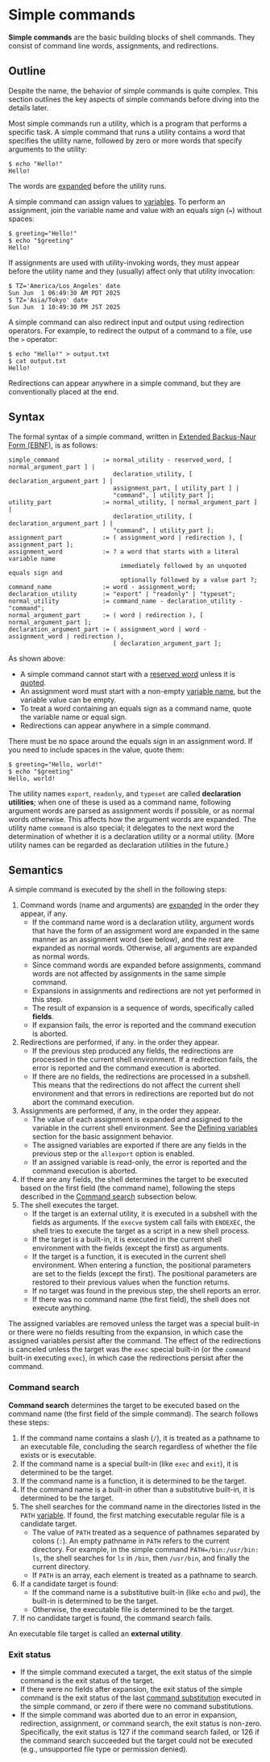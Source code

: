 # Simple commands

**Simple commands** are the basic building blocks of shell commands. They consist of command line words, assignments, and redirections.

## Outline

Despite the name, the behavior of simple commands is quite complex. This section outlines the key aspects of simple commands before diving into the details later.

Most simple commands run a utility, which is a program that performs a specific task. A simple command that runs a utility contains a word that specifies the utility name, followed by zero or more words that specify arguments to the utility:

```shell
$ echo "Hello!"
Hello!
```

The words are [expanded](../words/index.html#word-expansion) before the utility runs.

A simple command can assign values to [variables](../parameters/variables.md). To perform an assignment, join the variable name and value with an equals sign (`=`) without spaces:

```shell
$ greeting="Hello!"
$ echo "$greeting"
Hello!
```

If assignments are used with utility-invoking words, they must appear before the utility name and they (usually) affect only that utility invocation:

```shell,no_run
$ TZ='America/Los_Angeles' date
Sun Jun  1 06:49:30 AM PDT 2025
$ TZ='Asia/Tokyo' date
Sun Jun  1 10:49:30 PM JST 2025
```

A simple command can also redirect input and output using redirection operators. For example, to redirect the output of a command to a file, use the `>` operator:

```shell
$ echo "Hello!" > output.txt
$ cat output.txt
Hello!
```

Redirections can appear anywhere in a simple command, but they are conventionally placed at the end.

## Syntax

The formal syntax of a simple command, written in [Extended Backus-Naur Form (EBNF)](https://en.wikipedia.org/wiki/Extended_Backus%E2%80%93Naur_form), is as follows:

```ebnf
simple_command            := normal_utility - reserved_word, [ normal_argument_part ] |
                             declaration_utility, [ declaration_argument_part ] |
                             assignment_part, [ utility_part ] |
                             "command", [ utility_part ];
utility_part              := normal_utility, [ normal_argument_part ] |
                             declaration_utility, [ declaration_argument_part ] |
                             "command", [ utility_part ];
assignment_part           := ( assignment_word | redirection ), [ assignment_part ];
assignment_word           := ? a word that starts with a literal variable name
                               immediately followed by an unquoted equals sign and
                               optionally followed by a value part ?;
command_name              := word - assignment_word;
declaration_utility       := "export" | "readonly" | "typeset";
normal_utility            := command_name - declaration_utility - "command";
normal_argument_part      := ( word | redirection ), [ normal_argument_part ];
declaration_argument_part := ( assignment_word | word - assignment_word | redirection ),
                             [ declaration_argument_part ];
```

As shown above:

- A simple command cannot start with a [reserved word](../words/keywords.md) unless it is [quoted](../words/quoting.md).
- An assignment word must start with a non-empty [variable name](../parameters/variables.md#variable-names), but the variable value can be empty.
- To treat a word containing an equals sign as a command name, quote the variable name or equal sign.
- Redirections can appear anywhere in a simple command.

There must be no space around the equals sign in an assignment word. If you need to include spaces in the value, quote them:

```shell
$ greeting="Hello, world!"
$ echo "$greeting"
Hello, world!
```

The utility names `export`, `readonly`, and `typeset` are called **declaration utilities**; when one of these is used as a command name, following argument words are parsed as assignment words if possible, or as normal words otherwise. This affects how the argument words are expanded. The utility name `command` is also special; it delegates to the next word the determination of whether it is a declaration utility or a normal utility. (More utility names can be regarded as declaration utilities in the future.)

## Semantics

A simple command is executed by the shell in the following steps:

1. Command words (name and arguments) are [expanded](../words/index.html#word-expansion) in the order they appear, if any.
    - If the command name word is a declaration utility, argument words that have the form of an assignment word are expanded in the same manner as an assignment word (see below), and the rest are expanded as normal words. Otherwise, all arguments are expanded as normal words.
    - Since command words are expanded before assignments, command words are not affected by assignments in the same simple command.
    - Expansions in assignments and redirections are not yet performed in this step.
    - The result of expansion is a sequence of words, specifically called **fields**.
    - If expansion fails, the error is reported and the command execution is aborted.
2. Redirections are performed, if any. in the order they appear.
    - If the previous step produced any fields, the redirections are processed in the current shell environment. If a redirection fails, the error is reported and the command execution is aborted.
    - If there are no fields, the redirections are processed in a subshell. This means that the redirections do not affect the current shell environment and that errors in redirections are reported but do not abort the command execution.
3. Assignments are performed, if any, in the order they appear.
    - The value of each assignment is expanded and assigned to the variable in the current shell environment. See the [Defining variables](../parameters/variables.md#defining-variables) section for the basic assignment behavior.
    - The assigned variables are exported if there are any fields in the previous step or the `allexport` option is enabled.
    - If an assigned variable is read-only, the error is reported and the command execution is aborted.
4. If there are any fields, the shell determines the target to be executed based on the first field (the command name), following the steps described in the [Command search](#command-search) subsection below. <!-- TODO: #530 - Since this step is performed after the assignments, the command search can be affected by the assignments in the previous step. -->
5. The shell executes the target.
    - If the target is an external utility, it is executed in a subshell with the fields as arguments. If the `execve` system call fails with `ENOEXEC`, the shell tries to execute the target as a script in a new shell process.
    - If the target is a built-in, it is executed in the current shell environment with the fields (except the first) as arguments.
    - If the target is a function, it is executed in the current shell environment. When entering a function, the positional parameters are set to the fields (except the first). The positional parameters are restored to their previous values when the function returns.
    - If no target was found in the previous step, the shell reports an error.
    - If there was no command name (the first field), the shell does not execute anything.

The assigned variables are removed unless the target was a special built-in or there were no fields resulting from the expansion, in which case the assigned variables persist after the command.
The effect of the redirections is canceled unless the target was the `exec` special built-in (or the `command` built-in executing `exec`), in which case the redirections persist after the command.

### Command search

**Command search** determines the target to be executed based on the command name (the first field of the simple command). The search follows these steps:

1. If the command name contains a slash (`/`), it is treated as a pathname to an executable file, concluding the search regardless of whether the file exists or is executable.
2. If the command name is a special built-in (like `exec` and `exit`), it is determined to be the target.
3. If the command name is a function, it is determined to be the target.
4. If the command name is a built-in other than a substitutive built-in, it is determined to be the target. <!-- TODO: reject elective and extension built-ins in POSIX mode -->
5. The shell searches for the command name in the directories listed in the `PATH` [variable](../parameters/variables.md). If found, the first matching executable regular file is a candidate target.
    - The value of `PATH` treated as a sequence of pathnames separated by colons (`:`). An empty pathname in `PATH` refers to the current directory. For example, in the simple command `PATH=/bin:/usr/bin: ls`, the shell searches for `ls` in `/bin`, then `/usr/bin`, and finally the current directory.
    - If `PATH` is an array, each element is treated as a pathname to search.
6. If a candidate target is found:
    - If the command name is a substitutive built-in (like `echo` and `pwd`), the built-in is determined to be the target.
    - Otherwise, the executable file is determined to be the target.
7. If no candidate target is found, the command search fails.

An executable file target is called an **external utility**.

### Exit status

- If the simple command executed a target, the exit status of the simple command is the exit status of the target.
- If there were no fields after expansion, the exit status of the simple command is the exit status of the last [command substitution](../words/command_substitution.md) executed in the simple command, or zero if there were no command substitutions.
- If the simple command was aborted due to an error in expansion, redirection, assignment, or command search, the exit status is non-zero. Specifically, the exit status is 127 if the command search failed, or 126 if the command search succeeded but the target could not be executed (e.g., unsupported file type or permission denied).
